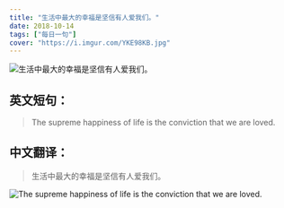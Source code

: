 ```yaml
---
title: "生活中最大的幸福是坚信有人爱我们。"
date: 2018-10-14
tags: ["每日一句"]
cover: "https://i.imgur.com/YKE98KB.jpg"
---
```


![生活中最大的幸福是坚信有人爱我们。](https://i.imgur.com/IfbYJ2S.jpg)

## 英文短句：
> The supreme happiness of life is the conviction that we are loved.

<!--more-->

## 中文翻译：
> 生活中最大的幸福是坚信有人爱我们。

![The supreme happiness of life is the conviction that we are loved.](https://i.imgur.com/WYsNJMI.jpg)

